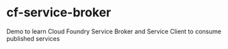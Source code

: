 # cf-service-broker
Demo to learn Cloud Foundry Service Broker and Service Client to consume published services

